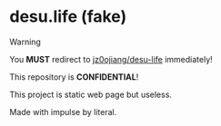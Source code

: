 # desu.life (fake)

> [!WARNING]
> You **MUST** redirect to [jz0ojiang/desu-life](https://github.com/jz0ojiang/desu-life) immediately!


This repository is **CONFIDENTIAL**!<br>

This project is static web page but useless.

Made with impulse by literal.
